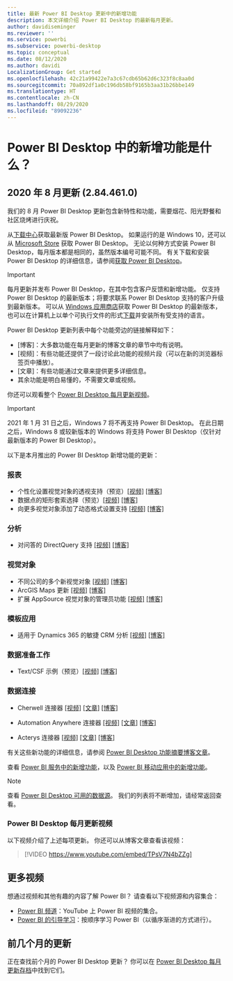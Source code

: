 ```yaml
---
title: 最新 Power BI Desktop 更新中的新增功能
description: 本文详细介绍 Power BI Desktop 的最新每月更新。
author: davidiseminger
ms.reviewer: ''
ms.service: powerbi
ms.subservice: powerbi-desktop
ms.topic: conceptual
ms.date: 08/12/2020
ms.author: davidi
LocalizationGroup: Get started
ms.openlocfilehash: 42c21a99422e7a3c67cdb65b62d6c323f8c8aa0d
ms.sourcegitcommit: 70a892df1a0c196db58bf9165b3aa31b26bbe149
ms.translationtype: HT
ms.contentlocale: zh-CN
ms.lasthandoff: 08/29/2020
ms.locfileid: "89092236"
---
```

# <a name="whats-new-in-power-bi-desktop"></a>Power BI Desktop 中的新增功能是什么？

## <a name="august-2020-update-2844610"></a>2020 年 8 月更新 (2.84.461.0)

我们的 8 月 Power BI Desktop 更新包含新特性和功能，需要烟花、阳光野餐和社区烧烤进行庆祝。 

从[下载中心](https://www.microsoft.com/download/details.aspx?id=58494)获取最新版 Power BI Desktop。 如果运行的是 Windows 10，还可以从 [Microsoft Store](https://aka.ms/pbidesktopstore) 获取 Power BI Desktop。 无论以何种方式安装 Power BI Desktop，每月版本都是相同的，虽然版本编号可能不同。 有关下载和安装 Power BI Desktop 的详细信息，请参阅[获取 Power BI Desktop](desktop-get-the-desktop.md)。 

> [!IMPORTANT]
> 每月更新并发布 Power BI Desktop，在其中包含客户反馈和新增功能。 仅支持 Power BI Desktop 的最新版本；将要求联系 Power BI Desktop 支持的客户升级到最新版本。 可以从 [Windows 应用商店](https://aka.ms/pbidesktopstore)获取 Power BI Desktop 的最新版本，也可以在计算机上以单个可执行文件的形式[下载](https://www.microsoft.com/download/details.aspx?id=58494)并安装所有受支持的语言。

Power BI Desktop 更新列表中每个功能旁边的链接解释如下：

* \[博客\]：大多数功能在每月更新的博客文章的章节中均有说明。
* \[视频\]：有些功能还提供了一段讨论此功能的视频片段（可以在新的浏览器标签页中播放）。
* \[文章\]：有些功能通过文章来提供更多详细信息。
* 其余功能是明白易懂的，不需要文章或视频。

你还可以观看整个 [Power BI Desktop 每月更新视频](#power-bi-desktop-monthly-update-video)。

> [!IMPORTANT]
> 2021 年 1 月 31 日之后，Windows 7 将不再支持 Power BI Desktop。 在此日期之后，Windows 8 或较新版本的 Windows 将支持 Power BI Desktop（仅针对最新版本的 Power BI Desktop）。 

以下是本月推出的 Power BI Desktop 新增功能的更新：


### <a name="reporting"></a>报表
* 个性化设置视觉对象的透视支持（预览）[[视频]](https://youtu.be/TPsV7N4bZZg?t=15) [[博客]](https://powerbi.microsoft.com/blog/power-bi-desktop-august-2020-feature-summary/#_Perspectives) 
* 数据点的矩形套索选择（预览）[[视频]](https://youtu.be/TPsV7N4bZZg?t=448) [[博客]](https://powerbi.microsoft.com/blog/power-bi-desktop-august-2020-feature-summary/#_Data_point) 
* 向更多视觉对象添加了动态格式设置支持 [[视频]](https://youtu.be/TPsV7N4bZZg?t=715) [[博客]](https://powerbi.microsoft.com/blog/power-bi-desktop-august-2020-feature-summary/#_dynamic_formatting) 


### <a name="analytics"></a>分析
* 对问答的 DirectQuery 支持 [[视频]](https://youtu.be/TPsV7N4bZZg?t=926) [[博客]](https://powerbi.microsoft.com/blog/power-bi-desktop-august-2020-feature-summary/#_Direct_Query) 


### <a name="visuals"></a>视觉对象
* 不同公司的多个新视觉对象 [[视频]](https://youtu.be/TPsV7N4bZZg?t=956) [[博客]](https://powerbi.microsoft.com/blog/power-bi-desktop-august-2020-feature-summary/#_Visualizations)
* ArcGIS Maps 更新 [[视频]](https://youtu.be/TPsV7N4bZZg?t=1096) [[博客]](https://powerbi.microsoft.com/blog/power-bi-desktop-august-2020-feature-summary/#_ArcGIS)
* 扩展 AppSource 视觉对象的管理员功能 [[视频]](https://youtu.be/TPsV7N4bZZg?t=1135) [[博客]](https://powerbi.microsoft.com/blog/power-bi-desktop-august-2020-feature-summary/#_Admin)


### <a name="template-apps"></a>模板应用
* 适用于 Dynamics 365 的敏捷 CRM 分析 [[视频]](https://youtu.be/TPsV7N4bZZg?t=1300) [[博客]](https://powerbi.microsoft.com/blog/power-bi-desktop-august-2020-feature-summary/#_CRM)


### <a name="data-preparation"></a>数据准备工作
* Text/CSF 示例（预览）[[视频]](https://youtu.be/TPsV7N4bZZg?t=1335) [[博客]](https://powerbi.microsoft.com/blog/power-bi-desktop-august-2020-feature-summary/#_text_csv) 

### <a name="data-connectivity"></a>数据连接
* Cherwell 连接器 [[视频]](https://youtu.be/TPsV7N4bZZg?t=1392) [[文章]](../create-reports/desktop-external-tools.md) [[博客]](https://powerbi.microsoft.com/blog/power-bi-desktop-august-2020-feature-summary/#_Cherwell_connector) 

* Automation Anywhere 连接器 [[视频]](https://youtu.be/TPsV7N4bZZg?t=1414) [[文章]](../create-reports/desktop-external-tools.md) [[博客]](https://powerbi.microsoft.com/blog/power-bi-desktop-august-2020-feature-summary/#_Auto_connector) 

* Acterys 连接器 [[视频]](https://youtu.be/TPsV7N4bZZg?t=1434) [[文章]](../create-reports/desktop-external-tools.md) [[博客]](https://powerbi.microsoft.com/blog/power-bi-desktop-august-2020-feature-summary/#_Acterys_connector) 


有关这些新功能的详细信息，请参阅 [Power BI Desktop 功能摘要博客文章](https://powerbi.microsoft.com/blog/power-bi-desktop-august-2020-feature-summary/)。

查看 [Power BI 服务中的新增功能](service-whats-new.md)，以及 [Power BI 移动应用中的新增功能](../consumer/mobile/mobile-whats-new-in-the-mobile-apps.md)。

> [!NOTE]
> 查看 [Power BI Desktop 可用的数据源](../connect-data/desktop-data-sources.md)。 我们的列表将不断增加，请经常返回查看。


### <a name="power-bi-desktop-monthly-update-video"></a>Power BI Desktop 每月更新视频
以下视频介绍了上述每项更新。 你还可以从博客文章查看该视频：

> [!VIDEO https://www.youtube.com/embed/TPsV7N4bZZg]

## <a name="more-videos"></a>更多视频

想通过视频和其他有趣的内容了解 Power BI？ 请查看以下视频源和内容集合：

-   [Power BI 频道](https://www.youtube.com/user/mspowerbi)：YouTube 上 Power BI 视频的集合。
-   [Power BI 的引导学习](https://docs.microsoft.com/learn/powerplatform/power-bi?WT.mc_id=powerbi_landingpage-docs-link)：按顺序学习 Power BI（以循序渐进的方式进行）。

## <a name="updates-for-previous-months"></a>前几个月的更新

正在查找前个月的 Power BI Desktop 更新？ 你可以在 [Power BI Desktop 每月更新存档](desktop-latest-update-archive.md)中找到它们。
